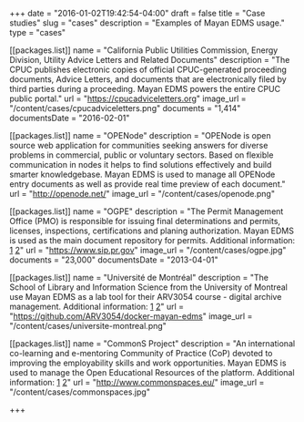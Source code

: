 +++
date = "2016-01-02T19:42:54-04:00"
draft = false
title = "Case studies"
slug = "cases"
description = "Examples of Mayan EDMS usage."
type = "cases"

[[packages.list]]
    name = "California Public Utilities Commission, Energy Division, Utility Advice Letters and Related Documents"
    description = "The CPUC publishes electronic copies of official CPUC-generated proceeding documents, Advice Letters, and documents that are electronically filed by third parties during a proceeding. Mayan EDMS powers the entire CPUC public portal."
    url = "https://cpucadviceletters.org"
    image_url = "/content/cases/cpucadviceletters.png"
    documents = "1,414"
    documentsDate = "2016-02-01"

[[packages.list]]
    name = "OPENode"
    description = "OPENode is open source web application for communities seeking answers for diverse problems in commercial, public or voluntary sectors. Based on flexible communication in nodes it helps to find solutions effectively and build smarter knowledgebase. Mayan EDMS is used to manage all OPENode entry documents as well as provide real time preview of each document."
    url = "http://openode.net/"
    image_url = "/content/cases/openode.png"

[[packages.list]]
    name = "OGPE"
    description = "The Permit Management Office (PMO) is responsible for issuing final determinations and permits, licenses, inspections, certifications and planing authorization. Mayan EDMS is used as the main document repository for permits. Additional information: [1](https://plus.google.com/u/0/b/108413286958999778262/+Mayan-edms/posts/eMUDUsNS3pj) [2](https://plus.google.com/u/0/b/108413286958999778262/+Mayan-edms/posts/gEhb4SjhFHc)"
    url = "https://www.sip.pr.gov"
    image_url = "/content/cases/ogpe.jpg"
    documents = "23,000"
    documentsDate = "2013-04-01"

[[packages.list]]
    name = "Université de Montréal"
    description = "The School of Library and Information Science from the University of Montreal use Mayan EDMS as a lab tool for their ARV3054 course - digital archive management. Additional information: [1](http://cours.ebsi.umontreal.ca/planscours/diffusion/index.php?cours=arv3054) [2](https://arv3054.github.io/)"
    url = "https://github.com/ARV3054/docker-mayan-edms"
    image_url = "/content/cases/universite-montreal.png"

[[packages.list]]
    name = "CommonS Project"
    description = "An international co-learning and e-mentoring Community of Practice (CoP) devoted to improving the employability skills and work opportunities. Mayan EDMS is used to manage the Open Educational Resources of the platform. Additional information: [1](https://github.com/gtoffoli/commons) [2](http://www.commonspaces.eu/info/platform/)"
    url = "http://www.commonspaces.eu/"
    image_url = "/content/cases/commonspaces.jpg"

+++
